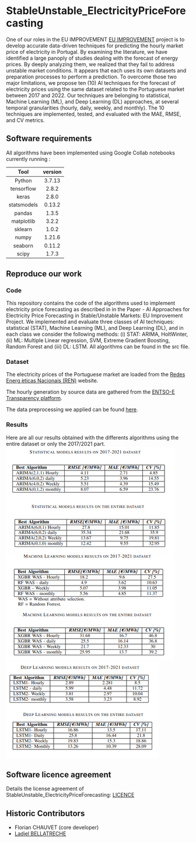 # StableUnstable_ElectricityPriceForecasting

One of our roles in the EU IMPROVEMENT [EU IMPROVEMENT](https://projects2014-2020.interregeurope.eu/improve/ "EU IMPROVEMENT") project is to develop accurate
data-driven techniques for predicting the hourly market price
of electricity in Portugal. By examining the literature, we have
identified a large panoply of studies dealing with the forecast
of energy prices. By deeply analyzing them, we realized that
they fail to address unstable market conditions. It appears that
each uses its own datasets and preparation processes to perform
a prediction. To overcome those two major limitations, we propose ten (10) AI techniques for the forecast of electricity prices using the same dataset related to the Portuguese market between 2017 and 2022. Our techniques are belonging to statistical, Machine Learning (ML), and Deep Learning (DL) approaches, at several temporal granularities (hourly, daily,
weekly, and monthly). The 10 techniques are implemented, tested, and evaluated with the MAE, RMSE, and CV metrics.

## Software requirements
All algorithms have been implemented using Google Collab notebooks currently running : 

| Tool | version    | 
| :---:   | :---: | 
| Python  |  3.7.13  | 
| tensorflow |  2.8.2  | 
| keras |  2.8.0  | 
| statsmodels | 0.13.2   |
| pandas |  1.3.5  | 
| matplotlib |  3.2.2  | 
|  sklearn |  1.0.2  | 
| numpy |  1.21.6  | 
| seaborn | 0.11.2   |
| scipy | 1.7.3  |   

## Reproduce our work

### Code
This repository contains the code of the algorithms used to implement electricity price forecasting as described in in the Paper - AI Approaches for Electricity Price Forecasting in
Stable/Unstable Markets: EU Improvement Project. 
We implemented and evaluate three classes
of AI techniques: statistical (STAT), Machine Learning (ML),
and Deep Learning (DL), and in each class we consider the
following methods: (i) STAT: ARIMA, HoltWinter, (ii) ML: Multiple Linear regression, SVM, Extreme Gradient Boosting, Random Forest and (iii) DL:
LSTM. All algorithms can be found in the src file.

### Dataset

The electricity prices of the Portuguese market are loaded
from the [Redes Energ ́eticas Nacionais (REN)](https://mercado.ren.pt/EN/Electr/MarketInfo/MarketResults/OMIE/Pages/Prices.aspx "REN") website.

The hourly generation by source data are gathered from the [ENTSO-E Transparency platform](https://transparency.entsoe.eu/ "ENTSO-E").

The data preprocessing we applied can be found [here](./src/data_study/.README.md).

### Results 

Here are all our results obtained with the differents algorithms using the entire dataset or only the 2017/2021 part. 
![alt text](/docs/img/statistical_results_tables.png)
![alt text](/docs/img/machine_learning_algorithms.png)
![alt text](/docs/img/deep_learnig_results.png)

## Software licence agreement

Details the license agreement of StableUnstable_ElectricityPriceForecasting: [LICENCE](LICENCE)

## Historic Contributors

* Florian CHAUVET (core developer)
* [Ladjel BELLATRECHE](https://www.lias-lab.fr/members/bellatreche/)

